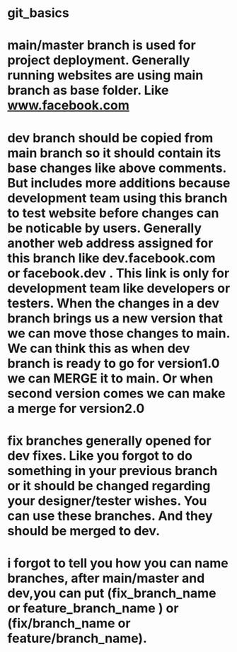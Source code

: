 # git_basics

# main/master branch is used for project deployment. Generally running websites are using main branch as base folder. Like www.facebook.com

# dev branch should be copied from main branch so it should contain its base changes like above comments. But includes more additions because development team using this branch to test website before changes can be noticable by users. Generally another web address assigned for this branch like dev.facebook.com or facebook.dev . This link is only for development team like developers or testers. When the changes in a dev branch brings us a new version that we can move those changes to main. We can think this as when dev branch is ready to go for version1.0 we can MERGE it to main. Or when second version comes we can make a merge for version2.0

# fix branches generally opened for dev fixes. Like you forgot to do something in your previous branch or it should be changed regarding your designer/tester wishes. You can use these branches. And they should be merged to dev.

# i forgot to tell you how you can name branches, after main/master and dev,you can put (fix_branch_name or feature_branch_name ) or (fix/branch_name or feature/branch_name).
